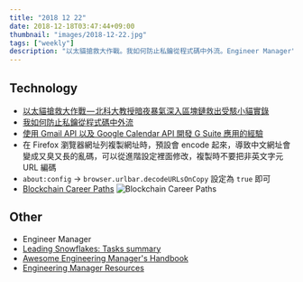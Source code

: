```yaml
---
title: "2018 12 22"
date: 2018-12-18T03:47:44+09:00
thumbnail: "images/2018-12-22.jpg"
tags: ["weekly"]
description: "以太貓搶救大作戰。我如何防止私鑰從程式碼中外流。Engineer Manager"
---
```


## Technology

* [以太貓搶救大作戰 — 北科大教授暗夜暴氣深入區塊鏈救出受駭小貓實錄](https://medium.com/@daaab/528a1095ff71)
* [我如何防止私鑰從程式碼中外流](https://medium.com/@guanrongwu/d5cdcd3281c6)
* [使用 Gmail API 以及 Google Calendar API 開發 G Suite 應用的經驗](https://medium.com/@ericsk/使用-gmail-api-以及-google-calendar-api-開發-g-suite-應用的經驗-ef5145ffc70d)
* 在 Firefox 瀏覽器網址列複製網址時，預設會 encode 起來，導致中文網址會變成又臭又長的亂碼，可以從進階設定裡面修改，複製時不要把非英文字元 URL 編碼
 * `about:config` -> `browser.urlbar.decodeURLsOnCopy` 設定為 `true` 即可
* [Blockchain Career Paths](https://blockchaintrainingalliance.com/blogs/news/blockchain-career-paths) ![Blockchain Career Paths](https://cdn.shopify.com/s/files/1/2137/1081/files/Blockchain_Career_Paths_1024x1024.jpg?v=1543852578)

## Other

* Engineer Manager
 * [Leading Snowflakes: Tasks summary](https://leadingsnowflakes.com/tasks)
 * [Awesome Engineering Manager's Handbook](https://github.com/jesselpalmer/awesome-engineering-managers-handbook)
 * [Engineering Manager Resources](https://github.com/ryanburgess/engineer-manager)
